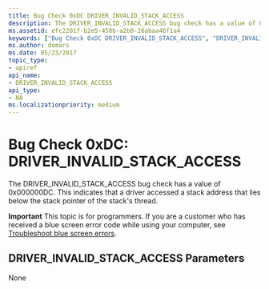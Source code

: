 ```yaml
---
title: Bug Check 0xDC DRIVER_INVALID_STACK_ACCESS
description: The DRIVER_INVALID_STACK_ACCESS bug check has a value of 0x000000DC. This indicates that a driver accessed a stack address that lies below the stack pointer of the stack's thread.
ms.assetid: efc2201f-b2e5-458b-a2b0-26abaa46f1a4
keywords: ["Bug Check 0xDC DRIVER_INVALID_STACK_ACCESS", "DRIVER_INVALID_STACK_ACCESS"]
ms.author: domars
ms.date: 05/23/2017
topic_type:
- apiref
api_name:
- DRIVER_INVALID_STACK_ACCESS
api_type:
- NA
ms.localizationpriority: medium
---
```


# Bug Check 0xDC: DRIVER\_INVALID\_STACK\_ACCESS


The DRIVER\_INVALID\_STACK\_ACCESS bug check has a value of 0x000000DC. This indicates that a driver accessed a stack address that lies below the stack pointer of the stack's thread.

**Important** This topic is for programmers. If you are a customer who has received a blue screen error code while using your computer, see [Troubleshoot blue screen errors](https://windows.microsoft.com/windows-10/troubleshoot-blue-screen-errors).

## DRIVER\_INVALID\_STACK\_ACCESS Parameters


None

 

 




